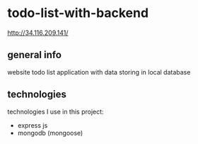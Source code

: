 # todo-list-with-backend
http://34.116.209.141/
## general info
website todo list application with data storing in local database
## technologies
technologies I use in this project:
- express js
- mongodb (mongoose)
